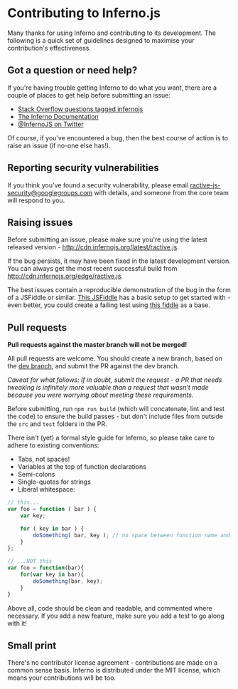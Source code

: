 Contributing to Inferno.js
==========================

Many thanks for using Inferno and contributing to its development. The following is a quick set of guidelines designed to maximise your contribution's effectiveness.


Got a question or need help?
----------------------------

If you're having trouble getting Inferno to do what you want, there are a couple of places to get help before submitting an issue:

* [Stack Overflow questions tagged infernojs](http://stackoverflow.com/questions/tagged/infernojs)
* [The Inferno Documentation](http://docs.infernojs.org)
* [@InfernoJS on Twitter](http://twitter.com/InfernoJS)

Of course, if you've encountered a bug, then the best course of action is to raise an issue (if no-one else has!).

Reporting security vulnerabilities
----------------------------------

If you think you've found a security vulnerability, please email [ractive-js-security@googlegroups.com](mailto:ractive-js-security@googlegroups.com) with details, and someone from the core team will respond to you.


Raising issues
--------------

Before submitting an issue, please make sure you're using the latest released version - http://cdn.infernojs.org/latest/ractive.js.

If the bug persists, it may have been fixed in the latest development version. You can always get the most recent successful build from http://cdn.infernojs.org/edge/ractive.js.

The best issues contain a reproducible demonstration of the bug in the form of a JSFiddle or similar. [This JSFiddle](http://jsfiddle.net/rich_harris/va6jU/) has a basic setup to get started with - even better, you could create a failing test using [this fiddle](http://jsfiddle.net/rich_harris/UG7Eq/) as a base.


Pull requests
-------------


**Pull requests against the master branch will not be merged!**

All pull requests are welcome. You should create a new branch, based on the [dev branch](https://github.com/infernojs/ractive/tree/dev), and submit the PR against the dev branch.

*Caveat for what follows: If in doubt, submit the request - a PR that needs tweaking is infinitely more valuable than a request that wasn't made because you were worrying about meeting these requirements.*

Before submitting, run `npm run build` (which will concatenate, lint and test the code) to ensure the build passes - but don't include files from outside the `src` and `test` folders in the PR.

There isn't (yet) a formal style guide for Inferno, so please take care to adhere to existing conventions:

* Tabs, not spaces!
* Variables at the top of function declarations
* Semi-colons
* Single-quotes for strings
* Liberal whitespace:

```js
// this...
var foo = function ( bar ) {
	var key;

	for ( key in bar ) {
		doSomething( bar, key ); // no space between function name and bracket for invocations
	}
};

// ...NOT this
var foo = function(bar){
	for(var key in bar){
		doSomething(bar, key);
	}
}
```

Above all, code should be clean and readable, and commented where necessary. If you add a new feature, make sure you add a test to go along with it!


Small print
-----------

There's no contributor license agreement - contributions are made on a common sense basis. Inferno is distributed under the MIT license, which means your contributions will be too.
